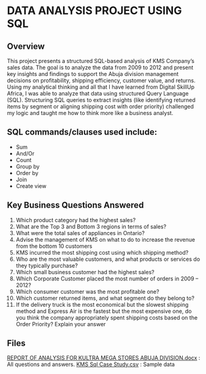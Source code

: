# DATA ANALYSIS PROJECT USING SQL
## Overview
This project presents a structured SQL-based analysis of KMS Company’s sales data. The goal is to analyze the data from 2009 to 2012 and present key insights and findings to support the Abuja division management decisions on profitability, shipping efficiency, customer value, and returns.
Using my analytical thinking and all that I have learned from Digital SkillUp Africa, I was able to analyze that data using structured Query Language (SQL). 
Structuring SQL queries to extract insights (like identifying returned items by segment or aligning shipping cost with order priority) challenged my logic and taught me how to think more like a business analyst.
## SQL commands/clauses used include:
- Sum
- And/Or
- Count 
- Group by 
- Order by 
- Join
- Create view
## Key Business Questions Answered
1. Which product category had the highest sales? 
2. What are the Top 3 and Bottom 3 regions in terms of sales? 
3. What were the total sales of appliances in Ontario? 
4. Advise the management of KMS on what to do to increase the revenue from the bottom 
10 customers 
5. KMS incurred the most shipping cost using which shipping method? 
6. Who are the most valuable customers, and what products or services do they typically 
purchase? 
7. Which small business customer had the highest sales? 
8. Which Corporate Customer placed the most number of orders in 2009 – 2012? 
9. Which consumer customer was the most profitable one? 
10. Which customer returned items, and what segment do they belong to? 
11. If the delivery truck is the most economical but the slowest shipping method and 
Express Air is the fastest but the most expensive one, do you think the company 
appropriately spent shipping costs based on the Order Priority? Explain your answer
## Files
[REPORT OF ANALYSIS FOR KULTRA MEGA STORES ABUJA DIVISION.docx](https://github.com/user-attachments/files/21008445/REPORT.OF.ANALYSIS.FOR.KULTRA.MEGA.STORES.ABUJA.DIVISION.docx) : All questions and answers.
[KMS Sql Case Study.csv](https://github.com/user-attachments/files/21008526/KMS.Sql.Case.Study.csv) : Sample data

